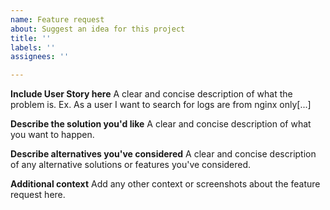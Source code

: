 ```yaml
---
name: Feature request
about: Suggest an idea for this project
title: ''
labels: ''
assignees: ''

---
```


**Include User Story here**
A clear and concise description of what the problem is. Ex. As a user I want to search for logs are from nginx only[...]

**Describe the solution you'd like**
A clear and concise description of what you want to happen.

**Describe alternatives you've considered**
A clear and concise description of any alternative solutions or features you've considered.

**Additional context**
Add any other context or screenshots about the feature request here.
